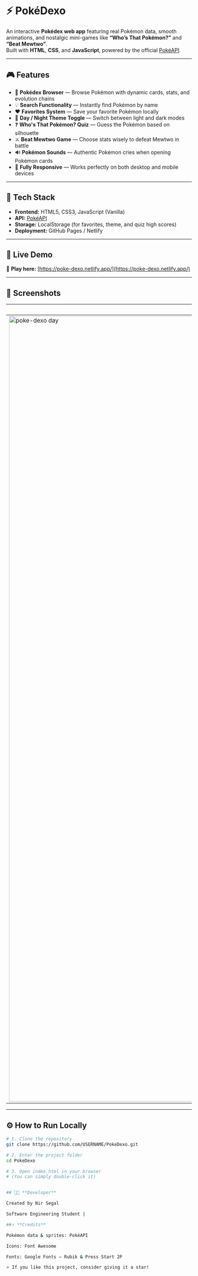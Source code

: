 # ⚡ PokéDexo

An interactive **Pokédex web app** featuring real Pokémon data, smooth animations, and nostalgic mini-games like **“Who’s That Pokémon?”** and **“Beat Mewtwo”**.  
Built with **HTML**, **CSS**, and **JavaScript**, powered by the official [PokéAPI](https://pokeapi.co/).

---

## 🎮 Features

- 🧩 **Pokédex Browser** — Browse Pokémon with dynamic cards, stats, and evolution chains  
- 💡 **Search Functionality** — Instantly find Pokémon by name  
- ❤️ **Favorites System** — Save your favorite Pokémon locally  
- 🌙 **Day / Night Theme Toggle** — Switch between light and dark modes  
- ❓ **Who's That Pokémon? Quiz** — Guess the Pokémon based on silhouette  
- ⚔️ **Beat Mewtwo Game** — Choose stats wisely to defeat Mewtwo in battle  
- 🔊 **Pokémon Sounds** — Authentic Pokémon cries when opening Pokémon cards  
- 📱 **Fully Responsive** — Works perfectly on both desktop and mobile devices  

---

## 🧱 Tech Stack

- **Frontend:** HTML5, CSS3, JavaScript (Vanilla)  
- **API:** [PokéAPI](https://pokeapi.co/)  
- **Storage:** LocalStorage (for favorites, theme, and quiz high scores)  
- **Deployment:** GitHub Pages / Netlify  

---

## 🚀 Live Demo

🔗 **Play here:** [https://poke-dexo.netlify.app/](https://poke-dexo.netlify.app/)

---

## 🧩 Screenshots

| Pokédex ☀️ View | Pokédex 🌙 View | Quiz Game | Beat Mewtwo |
|------------------|------------------|------------|--------------|
| <img width="2314" height="2124" alt="poke-dexo day" src="https://github.com/user-attachments/assets/54ac4fc7-fd51-47a4-a6c7-a9375b3251f9" /> | <img width="2314" height="2124" alt="poke-dexo night" src="https://github.com/user-attachments/assets/04784267-3056-4b13-b6fd-6ff66533214b" /> | <img width="2314" height="1696" alt="poke-dexo quiz" src="https://github.com/user-attachments/assets/f20b55d4-a06f-4e71-93a9-2262f4f2a59d" /> | <img width="2314" height="2072" alt="poke-dexo mewtwo" src="https://github.com/user-attachments/assets/22677a05-efde-49ed-a3a6-68cdf76c85a0" /> |

---

## ⚙️ How to Run Locally

```bash
# 1. Clone the repository
git clone https://github.com/USERNAME/PokeDexo.git

# 2. Enter the project folder
cd PokeDexo

# 3. Open index.html in your browser
# (You can simply double-click it)


## 👨‍💻 **Developer**

Created by Nir Segal

Software Engineering Student | 

##⚡ **Credits**

Pokémon data & sprites: PokéAPI

Icons: Font Awesome

Fonts: Google Fonts – Rubik & Press Start 2P

⭐ If you like this project, consider giving it a star!
